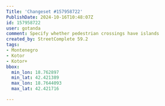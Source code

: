 ```yaml
---
Title: 'Changeset #157958722'
PublishDate: 2024-10-16T10:48:07Z
id: 157958722
user: gotanda
comment: Specify whether pedestrian crossings have islands
created_by: StreetComplete 59.2
tags:
- Montenegro
- Kotor
- Kotor+
bbox:
  min_lon: 18.762897
  min_lat: 42.421389
  max_lon: 18.7644093
  max_lat: 42.421716

---
```

